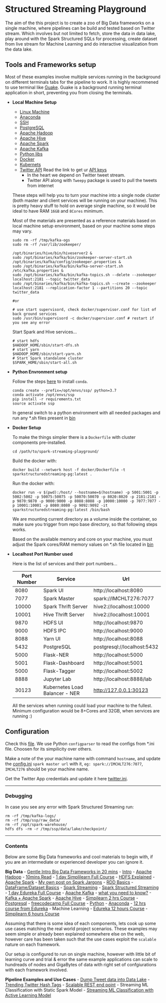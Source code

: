 # Structured Streaming Playground

The aim of the this project is to create a zoo of Big Data frameworks on a single machine,
where pipelines can be build and tested based on Twitter stream. Which involves but not limited to fetch,
store the data in data lake, play around with the Spark Structured SQLs for processing, create dataset from live 
stream for Machine Learning and do interactive visualization from the data lake.


## Tools and Frameworks setup

Most of these examples involve multiple services running in the background on different terminals tabs for the pipeline to work.
It is highly recommened to use terminal like [Guake](http://guake-project.org/).
Guake is a background running terminal application in short, preventing you from closing the terminals.

- **Local Machine Setup**

    - [Linux Machine](docs/Linux.md)
    - [Anaconda](docs/Anaconda.md)
    - [SSH](docs/ssh.md)
    - [PostgreSQL](docs/Postgres.md)
    - [Apache Hadoop](docs/ApacheHadoop.md)
    - [Apache Hive](docs/ApacheHive.md)
    - [Apache Spark](docs/ApacheSpark.md)
    - [Apache Kafka](docs/ApacheKafka.md)
    - [Python libs](requirements.txt)
    - [Docker](docs/Docker.md)
    - [Kubernets](docs/Kubernetes.md)
    - [Twitter API](https://www.toptal.com/apache/apache-spark-streaming-twitter) Read the link to get ur [API keys](https://developer.twitter.com/)
        - In the heart we depend on Twitter tweet stream.
        - Twitter API along with `Tweepy` package is used to pull the tweets from internet
    
    These steps will help you to turn your machine into a single node cluster (both master and client services will be running on your machine).
    This is pretty heavy stuff to hold on average single machine, so it would be ideal to have RAM `16GB` and `8Cores` minimum. 
    
    Most of the materials are presented as a reference materials based on local machine setup environment, 
    based on your machine some steps may vary.
    
    ```
    sudo rm -rf /tmp/kafka-ogs 
    sudo rm -rf /var/lib/zookeeper/
    
    /opt/binaries/hive/bin/hiveserver2 &
    sudo /opt/binaries/kafka/bin/zookeeper-server-start.sh /opt/binaries/kafka/config/zookeeper.properties &
    sudo /opt/binaries/kafka/bin/kafka-server-start.sh /etc/kafka.properties &
    sudo /opt/binaries/kafka/bin/kafka-topics.sh --delete --zookeeper localhost:2181 --topic twitter_data 
    sudo /opt/binaries/kafka/bin/kafka-topics.sh --create --zookeeper localhost:2181 --replication-factor 1 --partitions 20 --topic twitter_data
    
    #or
    
    # use start supervisord, check docker/supervisor.conf for list of back ground services
    sudo /usr/bin/supervisord -c docker/supervisor.conf # restart if you see any error
    ```
    
    Start Spark and Hive services...
    
    ```
    # start hdfs
    $HADOOP_HOME/sbin/start-dfs.sh
    # start yarn
    $HADOOP_HOME/sbin/start-yarn.sh
    # Start Spark standalone cluster
    $SPARK_HOME/sbin/start-all.sh
    ```

- **Python Envronment setup**

    Follow the steps [here](https://docs.conda.io/projects/conda/en/latest/user-guide/install/linux.html) to install `conda`.
    
    ```
    conda create --prefix=/opt/envs/ssp/ python=3.7
    conda activate /opt/envs/ssp
    pip install -r requirements.txt
    source activate ssp
    ```
    
    In general switch to a python environment with all needed packages and run any *.sh files present in [bin](bin)

- **Docker Setup**

    To make the things simpler there is a `Dockerfile` with cluster components pre-installed.
    
    `cd /path/to/spark-streaming-playground/`
    
    Build the docker with:
    ```
    docker build --network host -f docker/Dockerfile -t sparkstructuredstreaming-pg:latest .
    ```
    
    Run the docker with:
    ```
    docker run -v $(pwd):/host/ --hostname=$(hostname) -p 5001:5001 -p 5002:5002 -p 50075:50075 -p 50070:50070 -p 8020:8020 -p 2181:2181 -p 9870:9870 -p 9000:9000 -p 8088:8088 -p 10000:10000 -p 7077:7077 -p 10001:10001 -p 8080:8080 -p 9092:9092 -it sparkstructuredstreaming-pg:latest /bin/bash
    ```
    
    We are mounting current directory as a volume inside the container, so make sure you trigger from repo base directory,
    so that following steps works.
    
    Based on the available memory and core on your machine, you must adjust the Spark cores/RAM memory
     values on *.sh file located in [bin](bin)

- **Localhost Port Number used**

    Here is the list of services and their port numbers...
    
    |Port Number| Service            | Url|
    |------------|-------------------|-----|
    |8080        |Spark UI           |http://localhost:8080|
    |7077        |Spark Master       |spark://IMCHLT276:7077|
    |10000       |Spark Thrift Server|hive2://localhost:10000|
    |10001       |Hive Thrift Server |hive2://localhost:10001|
    |9870        |HDFS UI            |http://localhost:9870|
    |9000        |HDFS IPC           |http://localhost:9000|
    |8088        |Yarn UI            |http://localhost:8088|
    |5432        |PostgreSQL         |postgresql://localhost:5432|
    |5000        |Flask-NER         |http://localhost:5000|
    |5001        |Flask-Dashboard   |http://localhost:5001|
    |5000        |Flask-Tagger      |http://localhost:5002|
    |8888        |Jupyter Lab       |http://localhost:8888/lab|
    |30123       |Kubernetes Load Balancer - NER|http://127.0.0.1:30123
    
    All the services when running could load your machine to the fullest.
    Minimum configuration would be 8+Cores and 32GB, when services are running :)


## Configuration
Check this [file](config.ini). We use Python `configparser` to read the configs from *.ini file.
Choosen for its simpilicity over others.

Make a note of the your machine name with command `hostname`, and update the [config.ini](config.ini) `spark master url` with it,
`eg: spark://IMCHLT276:7077`, `IMCHLT276` should be your machine name.

Get the Twitter App credentials and update it here [twitter.ini](twitter.ini).

------------------------------------------------------------------------------------------------------------------------

### Debugging

In case you see any error with Spark Structured Streaming run:
```
rm -rf /tmp/kafka-logs/
rm -rf /tmp/ssp/raw_data/
rm -rf /opt/spark-warehouse/
hdfs dfs -rm -r /tmp/ssp/data/lake/checkpoint/
```

------------------------------------------------------------------------------------------------------------------------

### Contents

Below are some Big Data frameworks and cool materials to begin with, 
if you are an intermediate or experienced developer you can ignore it.

**Big Data**
    - [Gentle Intro Big Data Frameworks in 20 mins](https://www.youtube.com/watch?v=DCaiZq3aBSc)
    - [Intro](https://towardsdatascience.com/a-brief-summary-of-apache-hadoop-a-solution-of-big-data-problem-and-hint-comes-from-google-95fd63b83623)
    - [Apache Hadoop](https://hadoop.apache.org/)
        - [10mins Read](https://www.guru99.com/learn-hadoop-in-10-minutes.html)
        - [1 day Simplilearn Full Course](https://www.youtube.com/watch?v=5zJt9qAe01w)
        - [HDFS Explained](https://www.youtube.com/watch?v=GJYEsEEfjvk)
    - [Apache Spark](https://spark.apache.org/docs/latest/)
        - [My own post on Spark Jargons](https://medium.com/@mageswaran1989/spark-jargon-for-starters-af1fd8117ada)
        - [RDD Basics](http://homepage.cs.latrobe.edu.au/zhe/ZhenHeSparkRDDAPIExamples.html)
        - [DataFrame/Dataset Basics](https://medium.com/swlh/spark-dataset-apis-a-gentle-introduction-108cdeafdea5)
        - [Spark Streaming](https://spark.apache.org/docs/latest/streaming-programming-guide.html)
        - [Spark Structured Streaming](https://spark.apache.org/docs/latest/structured-streaming-programming-guide.html)
        - [1 day Edureka Full Course](https://www.youtube.com/watch?v=F8pyaR4uQ2g)
    - [Apache Kafka](https://kafka.apache.org/)
        - [what you need to know?](https://intellipaat.com/blog/what-is-apache-kafka/)
        - [Kafka + Apache Spark](https://www.youtube.com/watch?v=65lHphtrfo0)
    - [Apache Hive](https://hive.apache.org/)
        - [Simpilearn 2 hrs Course](https://www.youtube.com/watch?v=rr17cbPGWGA)
    - [Postgresql](https://www.postgresql.org/)
        - [freecodecamp Full Course](https://www.youtube.com/watch?v=qw--VYLpxG4)
    - [Python](https://www.python.org/)
        - [Anaconda](https://www.youtube.com/watch?v=beh7GE4FdnM)
        - [12 hrs course from Edureka](https://www.youtube.com/watch?v=beh7GE4FdnM)
    - Machine Learning
        - [Edureka 12 hours Course](https://www.youtube.com/watch?v=GwIo3gDZCVQ)
        - [Simpilearn 6 hours Course](https://www.youtube.com/watch?v=9f-GarcDY58)

Assuming that there is some idea of each components, lets cook up some use cases matching the real world project scenarios.
These examples may seem simple or already been explained somewhere else on the web, however care has been taken such that the 
use cases exploit the `scalable` nature on each framework. 

Our setup is configured to run on single machine, however with little bit of learning curve and trial & error 
the same example applications can scale to hundreads of nodes and GigaBytes of data with right set of confgiurations
with each framework involved.

**Pipeline Examples and Use Cases** 
    - [Dump Tweet data into Data Lake](docs/usecases/1_dump_tweets.md)
    - [Trending Twitter Hash Tags](docs/usecases/2_trending_tweets.md)
    - [Scalable REST end point](docs/usecases/3_scalable_rest_api.md)
    - Streaming ML Classification with Static Spark Model
    - [Streaming ML Classification with Active Learning Model](docs/usecases/full_ml_model_cycle.md)
